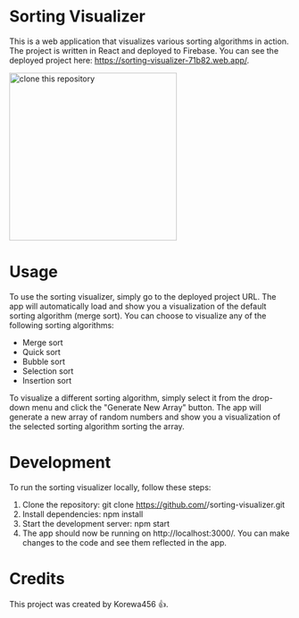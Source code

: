 # Sorting Visualizer

This is a web application that visualizes various sorting algorithms in action. The project is written in React and deployed to Firebase. You can see the deployed project here: https://sorting-visualizer-71b82.web.app/.

<img width="300" src="https://i0.wp.com/www.printmag.com/wp-content/uploads/2021/02/4cbe8d_f1ed2800a49649848102c68fc5a66e53mv2.gif?fit=476%2C280&ssl=1" alt="clone this repository" />

# Usage

To use the sorting visualizer, simply go to the deployed project URL. The app will automatically load and show you a visualization of the default sorting algorithm (merge sort). You can choose to visualize any of the following sorting algorithms:

- Merge sort
- Quick sort
- Bubble sort
- Selection sort
- Insertion sort

To visualize a different sorting algorithm, simply select it from the drop-down menu and click the "Generate New Array" button. The app will generate a new array of random numbers and show you a visualization of the selected sorting algorithm sorting the array.

# Development

To run the sorting visualizer locally, follow these steps:

1. Clone the repository: git clone https://github.com/<your-username>/sorting-visualizer.git
2. Install dependencies: npm install
3. Start the development server: npm start
4. The app should now be running on http://localhost:3000/. You can make changes to the code and see them reflected in the app.

# Credits

This project was created by Korewa456 👍.
